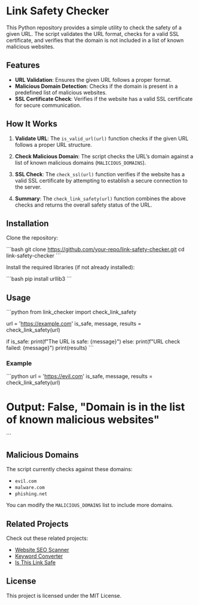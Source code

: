 
# Link Safety Checker

This Python repository provides a simple utility to check the safety of a given URL. The script validates the URL format, checks for a valid SSL certificate, and verifies that the domain is not included in a list of known malicious websites.

## Features

- **URL Validation**: Ensures the given URL follows a proper format.
- **Malicious Domain Detection**: Checks if the domain is present in a predefined list of malicious websites.
- **SSL Certificate Check**: Verifies if the website has a valid SSL certificate for secure communication.

## How It Works

1. **Validate URL**: 
   The `is_valid_url(url)` function checks if the given URL follows a proper URL structure.

2. **Check Malicious Domain**: 
   The script checks the URL’s domain against a list of known malicious domains (`MALICIOUS_DOMAINS`).

3. **SSL Check**: 
   The `check_ssl(url)` function verifies if the website has a valid SSL certificate by attempting to establish a secure connection to the server.

4. **Summary**: 
   The `check_link_safety(url)` function combines the above checks and returns the overall safety status of the URL.

## Installation

Clone the repository:

\`\`\`bash
git clone https://github.com/your-repo/link-safety-checker.git
cd link-safety-checker
\`\`\`

Install the required libraries (if not already installed):

\`\`\`bash
pip install urllib3
\`\`\`

## Usage

\`\`\`python
from link_checker import check_link_safety

url = 'https://example.com'
is_safe, message, results = check_link_safety(url)

if is_safe:
    print(f"The URL is safe: {message}")
else:
    print(f"URL check failed: {message}")
print(results)
\`\`\`

### Example

\`\`\`python
url = 'https://evil.com'
is_safe, message, results = check_link_safety(url)
# Output: False, "Domain is in the list of known malicious websites"
\`\`\`

## Malicious Domains

The script currently checks against these domains:
- `evil.com`
- `malware.com`
- `phishing.net`

You can modify the `MALICIOUS_DOMAINS` list to include more domains.

## Related Projects

Check out these related projects:
- [Website SEO Scanner](https://www.website-seo-scanner.com/)
- [Keyword Converter](https://www.mix-convert-keyword.com/)
- [Is This Link Safe](https://www.isthislinksafe.net/)

## License

This project is licensed under the MIT License.
